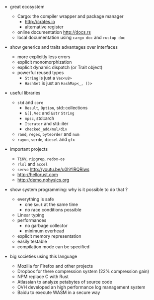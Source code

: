 - great ecosystem
    - Cargo: the compiler wrapper and package manager
        - http://crates.io
        - alternative register
    - online documentation http://docs.rs
    - local documentation using `cargo doc` and `rustup doc`

- show generics and traits advantages over interfaces
    - more explicitly less errors
    - explicit monomorphization
    - explicit dynamic dispatch (or Trait object)
    - powerful reused types
        - `String` is just a `Vec<u8>`
        - `HashSet` is just an `HashMap<_, ()>`

- useful libraries
    - `std` and `core`
        - `Result`, `Option`, std::collections
        - `&[]`, `Vec` and `&str` `String`
        - `mpsc`, std::arch
        - `Iterator` and std::iter
        - `checked_add/mul/div`
    - `rand`, `regex`, `byteorder` and `num`
    - `rayon`, `serde`, `diesel` and `gfx`

- important projects
    - `TiKV`, `ripgrep`, `redox-os`
    - `rlsl` and `accel`
    - `servo` http://youtu.be/u0hYIRQRiws
    - http://hellorust.com
    - http://demo.nphysics.org

- show system programming: why is it possible to do that ?
    - everything is safe
        - one `&mut` at the same time
        - no race conditions possible
    - Linear typing
    - performances
        - no garbage collector
        - minimum overhead
    - explicit memory representation
    - easily testable
    - compilation mode can be specified

- big societies using this language
    - Mozilla for Firefox and other projects
    - Dropbox for there compression system (22% compression gain)
    - NPM replace C with Rust
    - Atlassian to analyze petabytes of source code
    - OVH developed an high performance log management system
    - Baidu to execute WASM in a secure way

